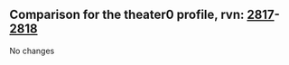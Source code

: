 ## Comparison for the theater0 profile, rvn: [2817](https://github.com/PRO100KatYT/FortniteProfileRevisions/tree/main/profiles/theater0/2817%20theater0.json)-[2818](https://github.com/PRO100KatYT/FortniteProfileRevisions/tree/main/profiles/theater0/2818%20theater0.json)

No changes
